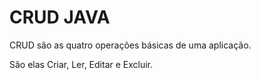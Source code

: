 <h1>CRUD JAVA</h1>
<p>CRUD são as quatro operações básicas de uma aplicação.</p>
<p>São elas Criar, Ler, Editar e Excluir.</p>



